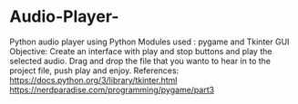 # Audio-Player-
Python audio player using Python 
Modules used : pygame and Tkinter GUI
Objective: Create an interface with play and stop buttons and play the selected audio.
Drag and drop the file that you wanto to hear in to the project file, push play and enjoy.
References:
https://docs.python.org/3/library/tkinter.html
https://nerdparadise.com/programming/pygame/part3

